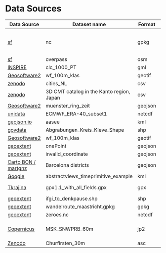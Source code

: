 # Data Sources

| Data Source         | Dataset name                      | Format    | License                            |
|---------------------|-----------------------------------|-----------|------------------------------------|
| [sf]                | nc                                | gpkg      | COPYRIGHT HOLDER: Edzer Pebesma    |
| [sf]                | overpass                          | osm       | ODbL                               |
| [INSPIRE]           | clc_1000_PT                       | gml       |                                    |
| [Geosoftware2]      | wf_100m_klas                      | geotif    | MIT                                |
| [zenodo](https://doi.org/10.5072/zenodo.256820)            | cities_NL                         | csv       | CC-BY                              |
| [zenodo](https://doi.org/10.5281/zenodo.3926884)          | 3D CMT catalog in the Kanto region, Japan                     | csv       | CC-BY 4                            |
| [Geosoftware2]      | muenster_ring_zeit                | geojson   | MIT                                |
| [unidata]           | ECMWF_ERA-40_subset1              | netcdf    |                                    |
| [geojson.io]        | aasee                             | kml       |                                    |
| [govdata]           | Abgrabungen_Kreis_Kleve_Shape     | shp       | free license                       |
| [Geosoftware2]      | wf_100m_klas                      | geotif    | MIT                                |
| [geoextent]         | onePoint                          | geojson   | PDDL                               |
| [geoextent]         | invalid_coordinate                | geojson   | PDDL                               |
| [Carto BCN / martgnz]         | Barcelona districts                          | geojson   | CC-BY 4.0                              |
| [Google]         | abstractviews_timeprimitive_example                         | kml   | CC-BY 4.0                              |
| [Tkrajina]        | gpx1.1_with_all_fields.gpx                         | gpx   | Apache License 2.0                             |
| [geoextent]        | ifgi_to_denkpause.shp                        | shp   | PDDL    |
| [geoextent]        | wandelroute_maastricht.gpkg                        | gpkg   | PDDL    |
| [geoextent]        | zeroes.nc                        | netcdf   | PDDL    |
| [Copernicus]        | MSK_SNWPRB_60m                        | jp2   | [Copernicus Sentinel Data]    |
| [Zenodo](https://zenodo.org/record/4323616)        | Churfirsten_30m                      | asc  | CC-BY 4.0    |

[sf]: https://github.com/r-spatial/sf
[geoextent]: https://github.com/o2r-project/geoextent
[Geosoftware2]: https://github.com/carobro/Geosoftware2
[INSPIRE]:      https://themes.jrc.ec.europa.eu/file/view/107486/example-of-gml-file-conformant-to-inspire-land-cover-vector-application-schema
[unidata]: https://www.unidata.ucar.edu/software/netcdf/examples/files.html
[geojson.io]: http://geojson.io 
[govdata]: https://www.govdata.de/web/guest/daten/-/details/abgrabungen
[Carto BCN / martgnz]: https://github.com/martgnz/bcn-geodata/tree/master/districtes
[Google]: https://developers.google.com/kml/documentation/time#gps
[Tkrajina]: https://github.com/tkrajina/gpxpy/blob/dev/test_files/gpx1.1_with_all_fields.gpx
[Copernicus]: https://scihub.copernicus.eu/dhus/odata/v1/Products('e6b0b515-cc16-4e70-94ba-12e80db73d19')/$value
[Copernicus Sentinel Data]: https://sentinel.esa.int/documents/247904/690755/Sentinel_Data_Legal_Notice
